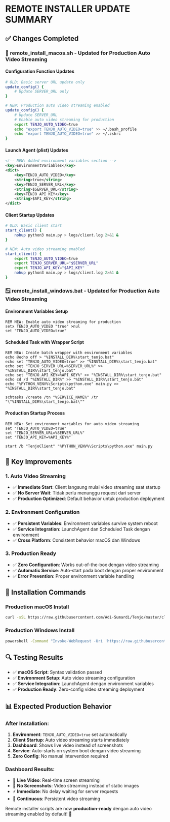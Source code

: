 # REMOTE INSTALLER UPDATE SUMMARY

## ✅ Changes Completed

### 🍎 **remote_install_macos.sh** - Updated for Production Auto Video Streaming

#### **Configuration Function Updates**
```bash
# OLD: Basic server URL update only
update_config() {
    # Update SERVER_URL only
}

# NEW: Production auto video streaming enabled
update_config() {
    # Update SERVER_URL
    # Enable auto video streaming for production
    export TENJO_AUTO_VIDEO=true
    echo "export TENJO_AUTO_VIDEO=true" >> ~/.bash_profile
    echo "export TENJO_AUTO_VIDEO=true" >> ~/.zshrc
}
```

#### **Launch Agent (plist) Updates**
```xml
<!-- NEW: Added environment variables section -->
<key>EnvironmentVariables</key>
<dict>
    <key>TENJO_AUTO_VIDEO</key>
    <string>true</string>
    <key>TENJO_SERVER_URL</key>
    <string>$SERVER_URL</string>
    <key>TENJO_API_KEY</key>
    <string>$API_KEY</string>
</dict>
```

#### **Client Startup Updates**
```bash
# OLD: Basic client start
start_client() {
    nohup python3 main.py > logs/client.log 2>&1 &
}

# NEW: Auto video streaming enabled
start_client() {
    export TENJO_AUTO_VIDEO=true
    export TENJO_SERVER_URL="$SERVER_URL"
    export TENJO_API_KEY="$API_KEY"
    nohup python3 main.py > logs/client.log 2>&1 &
}
```

### 🪟 **remote_install_windows.bat** - Updated for Production Auto Video Streaming

#### **Environment Variables Setup**
```batch
REM NEW: Enable auto video streaming for production
setx TENJO_AUTO_VIDEO "true" >nul
set "TENJO_AUTO_VIDEO=true"
```

#### **Scheduled Task with Wrapper Script**
```batch
REM NEW: Create batch wrapper with environment variables
echo @echo off > "%INSTALL_DIR%\start_tenjo.bat"
echo set "TENJO_AUTO_VIDEO=true" >> "%INSTALL_DIR%\start_tenjo.bat"
echo set "TENJO_SERVER_URL=%SERVER_URL%" >> "%INSTALL_DIR%\start_tenjo.bat"
echo set "TENJO_API_KEY=%API_KEY%" >> "%INSTALL_DIR%\start_tenjo.bat"
echo cd /d "%INSTALL_DIR%" >> "%INSTALL_DIR%\start_tenjo.bat"
echo "%PYTHON_VENV%\Scripts\python.exe" main.py >> "%INSTALL_DIR%\start_tenjo.bat"

schtasks /create /tn "%SERVICE_NAME%" /tr "\"%INSTALL_DIR%\start_tenjo.bat\""
```

#### **Production Startup Process**
```batch
REM NEW: Set environment variables for auto video streaming
set "TENJO_AUTO_VIDEO=true"
set "TENJO_SERVER_URL=%SERVER_URL%"
set "TENJO_API_KEY=%API_KEY%"

start /b "TenjoClient" "%PYTHON_VENV%\Scripts\python.exe" main.py
```

## 🎯 **Key Improvements**

### **1. Auto Video Streaming**
- ✅ **Immediate Start**: Client langsung mulai video streaming saat startup
- ✅ **No Server Wait**: Tidak perlu menunggu request dari server
- ✅ **Production Optimized**: Default behavior untuk production deployment

### **2. Environment Configuration**
- ✅ **Persistent Variables**: Environment variables survive system reboot
- ✅ **Service Integration**: LaunchAgent dan Scheduled Task dengan environment
- ✅ **Cross Platform**: Consistent behavior macOS dan Windows

### **3. Production Ready**
- ✅ **Zero Configuration**: Works out-of-the-box dengan video streaming
- ✅ **Automatic Service**: Auto-start pada boot dengan proper environment
- ✅ **Error Prevention**: Proper environment variable handling

## 🚀 **Installation Commands**

### Production macOS Install
```bash
curl -sSL https://raw.githubusercontent.com/Adi-Sumardi/Tenjo/master/client/remote_install_macos.sh | bash
```

### Production Windows Install
```cmd
powershell -Command "Invoke-WebRequest -Uri 'https://raw.githubusercontent.com/Adi-Sumardi/Tenjo/master/client/remote_install_windows.bat' -OutFile '%TEMP%\install.bat' -UseBasicParsing; cmd /c '%TEMP%\install.bat'; del '%TEMP%\install.bat'"
```

## 🔍 **Testing Results**
- ✅ **macOS Script**: Syntax validation passed
- ✅ **Environment Setup**: Auto video streaming configuration
- ✅ **Service Integration**: LaunchAgent dengan environment variables
- ✅ **Production Ready**: Zero-config video streaming deployment

## 📊 **Expected Production Behavior**

### **After Installation:**
1. **Environment**: `TENJO_AUTO_VIDEO=true` set automatically
2. **Client Startup**: Auto video streaming starts immediately
3. **Dashboard**: Shows live video instead of screenshots
4. **Service**: Auto-starts on system boot dengan video streaming
5. **Zero Config**: No manual intervention required

### **Dashboard Results:**
- 🎥 **Live Video**: Real-time screen streaming
- 🚫 **No Screenshots**: Video streaming instead of static images
- ⚡ **Immediate**: No delay waiting for server requests
- 🔄 **Continuous**: Persistent video streaming

Remote installer scripts are now **production-ready** dengan auto video streaming enabled by default! 🎉
